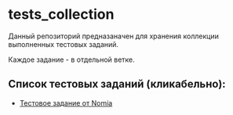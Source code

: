 # tests_collection

Данный репозиторий предназаначен для хранения коллекции выполненных тестовых заданий.

Каждое задание - в отдельной ветке.

## Список тестовых заданий (кликабельно): 
- [Тестовое задание от Nomia](https://github.com/praimuwka/tests_collection/tree/nomia)  
